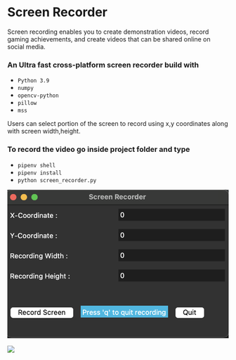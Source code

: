 # Screen Recorder
Screen recording enables you to create demonstration videos, record gaming achievements, and create videos that can be shared online on social media.

### An Ultra fast cross-platform screen recorder build with
* `Python 3.9`
* `numpy`
* `opencv-python`
* `pillow`
*  `mss`

Users can select portion of the screen to record using x,y coordinates along with screen width,height.

### To record the video go inside project folder and type
* `pipenv shell`
* `pipenv install`
* `python screen_recorder.py`

![](screen-recorder.png)


![](screen-recorder.gif)




